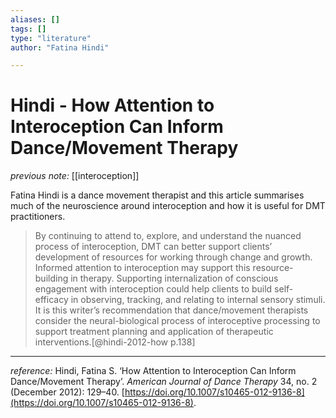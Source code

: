 ```yaml
---
aliases: []
tags: []
type: "literature"
author: "Fatina Hindi"

---
```


#  Hindi - How Attention to Interoception Can Inform Dance/Movement Therapy

_previous note:_ [[interoception]]

Fatina Hindi is a dance movement therapist and this article summarises much of the neuroscience around interoception and how it is useful for DMT practitioners.

> By continuing to attend to, explore, and understand the nuanced process of interoception, DMT can better support clients’ development of resources for working through change and growth. Informed attention to interoception may support this resource-building in therapy. Supporting internalization of conscious engagement with interoception could help clients to build self-efficacy in observing, tracking, and relating to internal sensory stimuli. It is this writer’s recommendation that dance/movement therapists consider the neural-biological process of interoceptive processing to support treatment planning and application of therapeutic interventions.[@hindi-2012-how p.138]



---

_reference:_ Hindi, Fatina S. ‘How Attention to Interoception Can Inform Dance/Movement Therapy’. _American Journal of Dance Therapy_ 34, no. 2 (December 2012): 129–40. [https://doi.org/10.1007/s10465-012-9136-8](https://doi.org/10.1007/s10465-012-9136-8).